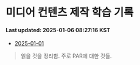 # 미디어 컨텐츠 제작 학습 기록
#### Last updated: 2025-01-06 08:27:16 KST

- [2025-01-01](20250101.md)
> 읽을 것을 정리함. 주로 PAR에 대한 것들.

